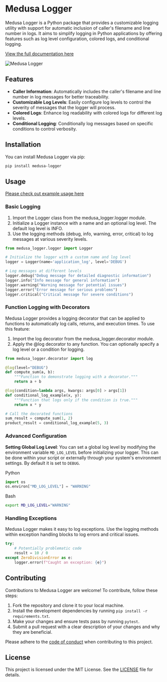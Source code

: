 # Medusa Logger
Medusa Logger is a Python package that provides a customizable logging utility with support for automatic inclusion of caller's filename and line number in logs. It aims to simplify logging in Python applications by offering features such as log level configuration, colored logs, and conditional logging.

[View the full documentation here](https://medusa-logger.readthedocs.io/en/latest/)

![Medusa Logger](https://raw.githubusercontent.com/nodadyoushutup/medusa-logger/main/docs/img/examples.png)

## Features
- **Caller Information**: Automatically includes the caller's filename and line number in log messages for better traceability.
- **Customizable Log Levels**: Easily configure log levels to control the severity of messages that the logger will process.
- **Colored Logs**: Enhance log readability with colored logs for different log levels.
- **Conditional Logging**: Conditionally log messages based on specific conditions to control verbosity.

## Installation
You can install Medusa Logger via pip:

```bash
pip install medusa-logger
```

## Usage
[Please check out example usage here](https://github.com/nodadyoushutup/medusa-logger/blob/main/example/example.py)

### Basic Logging
1. Import the Logger class from the medusa_logger.logger module.
2. Initialize a Logger instance with a name and an optional log level. The default log level is INFO.
3. Use the logging methods (debug, info, warning, error, critical) to log messages at various severity levels.
```python
from medusa_logger.logger import Logger

# Initialize the logger with a custom name and log level
logger = Logger(name='application_log', level='DEBUG')

# Log messages at different levels
logger.debug("Debug message for detailed diagnostic information")
logger.info("Info message for general information")
logger.warning("Warning message for potential issues")
logger.error("Error message for serious problems")
logger.critical("Critical message for severe conditions")
```

### Function Logging with Decorators
Medusa Logger provides a logging decorator that can be applied to functions to automatically log calls, returns, and execution times. To use this feature:

1. Import the log decorator from the medusa_logger.decorator module.
2. Apply the @log decorator to any function. You can optionally specify a log level or a condition for logging.
```python
from medusa_logger.decorator import log

@log(level="DEBUG")
def compute_sum(a, b):
    """Function to demonstrate logging with a decorator."""
    return a + b

@log(condition=lambda args, kwargs: args[0] > args[1])
def conditional_log_example(x, y):
    """Function that logs only if the condition is true."""
    return x * y

# Call the decorated functions
sum_result = compute_sum(1, 2)
product_result = conditional_log_example(5, 3)
```

### Advanced Configuration
**Setting Global Log Level**: You can set a global log level by modifying the environment variable `MD_LOG_LEVEL` before initializing your logger. This can be done within your script or externally through your system's environment settings. By default it is set to `DEBUG`.

Python
```python
import os
os.environ["MD_LOG_LEVEL"] = "WARNING"
```
Bash
```bash
export MD_LOG_LEVEL="WARNING"
```

### Handling Exceptions
Medusa Logger makes it easy to log exceptions. Use the logging methods within exception handling blocks to log errors and critical issues.

```python
try:
    # Potentially problematic code
    result = 10 / 0
except ZeroDivisionError as e:
    logger.error(f"Caught an exception: {e}")
```

## Contributing
Contributions to Medusa Logger are welcome! To contribute, follow these steps:

1. Fork the repository and clone it to your local machine.
2. Install the development dependencies by running `pip install -r requirements.txt`.
3. Make your changes and ensure tests pass by running `pytest`.
4. Submit a pull request with a clear description of your changes and why they are beneficial.

Please adhere to the [code of conduct](https://github.com/jacobfholland/medusa-logger/blob/main/docs/CODE_OF_CONDUCT.md) when contributing to this project.

## License
This project is licensed under the MIT License. See the [LICENSE](https://github.com/jacobfholland/medusa-logger/blob/main/LICENSE) file for details.
